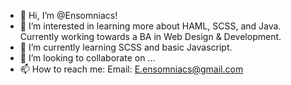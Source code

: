 - 👋 Hi, I’m @Ensomniacs!
- 👀 I’m interested in learning more about HAML, SCSS, and Java. Currently working towards a BA in Web Design & Development. 
- 🌱 I’m currently learning SCSS and basic Javascript.
- 💞️ I’m looking to collaborate on ...
- 📫 How to reach me: Email: E.ensomniacs@gmail.com

<!---
Ensomniacs/Ensomniacs is a ✨ special ✨ repository because its `README.md` (this file) appears on your GitHub profile.
You can click the Preview link to take a look at your changes.
--->
